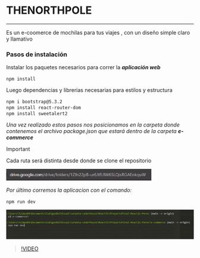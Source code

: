 # THENORTHPOLE
-------------------------------------------------------------------------------------
Es un e-coomerce de mochilas para tus viajes , con un diseño simple claro y llamativo

### Pasos de instalación

Instalar los paquetes necesarios para correr la ***aplicación web***

```
npm install 
```
Luego dependencias y librerias necesarias para estilos y estructura
```
npm i bootstrap@5.3.2
npm install react-router-dom
npm install sweetalert2

```

*Una vez realizado estos pasos nos posicionamos en la carpeta donde contenemos el archivo package.json que estará dentro de la carpeta* ***e-commerce***

>[!IMPORTANT]
>
>Cada ruta será distinta desde donde se clone el repositorio

 ![screen](/e-commerce/assets/Captura%20de%20pantalla%202024-01-30%20210203.png)
 
 *Por último corremos la aplicacion con el comando:*
 ```
 npm run dev
 ```
 ![screen](./e-commerce/assets/img.jpg)
>[!VIDEO](/e-commerce/Gif/e-commerce%20-%20Brave%202024-02-03%2017-51-35.mp4)
